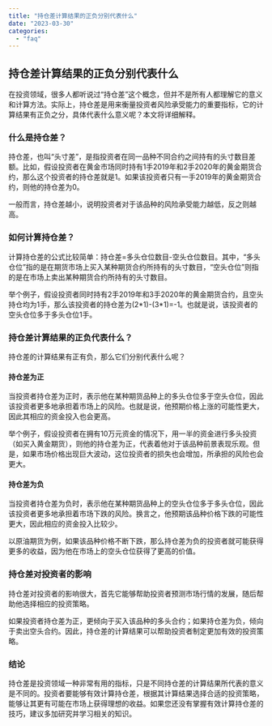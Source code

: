 ```yaml
---
title: "持仓差计算结果的正负分别代表什么"
date: "2023-03-30"
categories: 
  - "faq"
---
```


## 持仓差计算结果的正负分别代表什么

在投资领域，很多人都听说过“持仓差”这个概念，但并不是所有人都理解它的意义和计算方法。实际上，持仓差是用来衡量投资者风险承受能力的重要指标，它的计算结果有正负之分，具体代表什么意义呢？本文将详细解释。

### 什么是持仓差？

持仓差，也叫“头寸差”，是指投资者在同一品种不同合约之间持有的头寸数目差额。比如，假设投资者在黄金市场同时持有1手2019年和2手2020年的黄金期货合约，那么这个投资者的持仓差就是1。如果该投资者只有一手2019年的黄金期货合约，则他的持仓差为0。

一般而言，持仓差越小，说明投资者对于该品种的风险承受能力越低，反之则越高。

### 如何计算持仓差？

计算持仓差的公式比较简单：持仓差=多头仓位数目-空头仓位数目。其中，“多头仓位”指的是在期货市场上买入某种期货合约所持有的头寸数目，“空头仓位”则指的是在市场上卖出某种期货合约所持有的头寸数目。

举个例子，假设投资者同时持有2手2019年和3手2020年的黄金期货合约，且空头持仓均为1手，那么该投资者的持仓差为(2\*1)-(3\*1)=-1。也就是说，该投资者的空头仓位多于多头仓位1手。

### 持仓差计算结果的正负代表什么？

持仓差的计算结果有正有负，那么它们分别代表什么呢？

#### 持仓差为正

当投资者持仓差为正时，表示他在某种期货品种上的多头仓位多于空头仓位，因此该投资者更多地承担着市场上的风险。也就是说，他预期价格上涨的可能性更大，因此其相应的资金投入也会更高。

举个例子，假设投资者在拥有10万元资金的情况下，用一半的资金进行多头投资（如买入黄金期货），则他的持仓差为正，代表着他对于该品种前景表现乐观。但是，如果市场价格出现巨大波动，这位投资者的损失也会增加，所承担的风险也会更大。

#### 持仓差为负

当投资者持仓差为负时，表示他在某种期货品种上的空头仓位多于多头仓位，因此该投资者更多地承担着市场下跌的风险。换言之，他预期该品种价格下跌的可能性更大，因此相应的资金投入比较少。

以原油期货为例，如果该品种价格不断下跌，那么持仓差为负的投资者就可能获得更多的收益，因为他在市场上的空头仓位获得了更高的价值。

### 持仓差对投资者的影响

持仓差对投资者的影响很大，首先它能够帮助投资者预测市场行情的发展，随后帮助他选择相应的投资策略。

如果投资者持仓差为正，更倾向于买入该品种的多头合约；如果持仓差为负，倾向于卖出空头合约。因此，持仓差的计算结果可以帮助投资者制定更加有效的投资策略。

### 结论

持仓差是投资领域一种非常有用的指标，只是不同持仓差的计算结果所代表的意义是不同的。投资者要能够有效计算持仓差，根据其计算结果选择合适的投资策略，能够让其更有可能在市场上获得理想的收益。如果您还没有掌握有效计算持仓差的技巧，建议多加研究并学习相关的知识。
